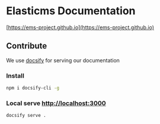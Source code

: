 # Elasticms Documentation

[https://ems-project.github.io](https://ems-project.github.io)

## Contribute

We use [docsify](https://docsify.js.org/#/quickstart) for serving our documentation

### Install
```bash
npm i docsify-cli -g
```

### Local serve [http://localhost:3000](http://localhost:3000)
```bash
docsify serve .
```
